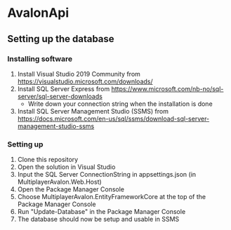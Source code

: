 # AvalonApi

## Setting up the database
### Installing software
1. Install Visual Studio 2019 Community from https://visualstudio.microsoft.com/downloads/
2. Install SQL Server Express from https://www.microsoft.com/nb-no/sql-server/sql-server-downloads
    * Write down your connection string when the installation is done
3. Install SQL Server Management Studio (SSMS) from https://docs.microsoft.com/en-us/sql/ssms/download-sql-server-management-studio-ssms

### Setting up
1. Clone this repository
2. Open the solution in Visual Studio
3. Input the SQL Server ConnectionString in appsettings.json (in MultiplayerAvalon.Web.Host)
4. Open the Package Manager Console 
5. Choose MultiplayerAvalon.EntityFrameworkCore at the top of the Package Manager Console
6. Run "Update-Database" in the Package Manager Console
7. The database should now be setup and usable in SSMS
